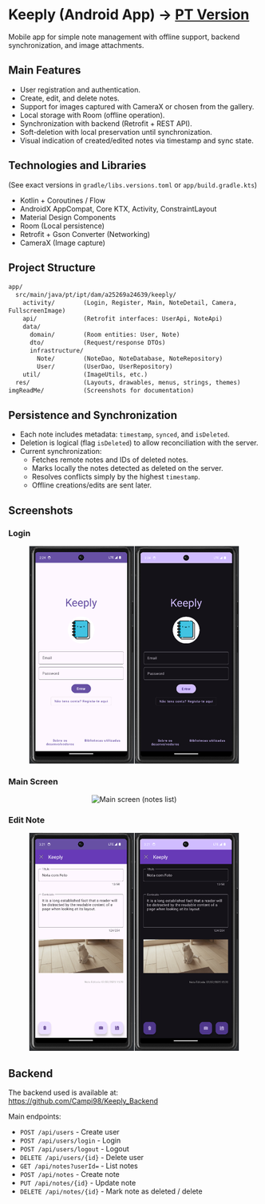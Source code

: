 # Keeply (Android App) → [PT Version](README.md)

Mobile app for simple note management with offline support, backend synchronization, and image attachments.

## Main Features

- User registration and authentication.
- Create, edit, and delete notes.
- Support for images captured with CameraX or chosen from the gallery.
- Local storage with Room (offline operation).
- Synchronization with backend (Retrofit + REST API).
- Soft-deletion with local preservation until synchronization.
- Visual indication of created/edited notes via timestamp and sync state.

## Technologies and Libraries

(See exact versions in `gradle/libs.versions.toml` or `app/build.gradle.kts`)

- Kotlin + Coroutines / Flow
- AndroidX AppCompat, Core KTX, Activity, ConstraintLayout
- Material Design Components
- Room (Local persistence)
- Retrofit + Gson Converter (Networking)
- CameraX (Image capture)

## Project Structure

```
app/
  src/main/java/pt/ipt/dam/a25269a24639/keeply/
    activity/        (Login, Register, Main, NoteDetail, Camera, FullscreenImage)
    api/             (Retrofit interfaces: UserApi, NoteApi)
    data/
      domain/        (Room entities: User, Note)
      dto/           (Request/response DTOs)
      infrastructure/
        Note/        (NoteDao, NoteDatabase, NoteRepository)
        User/        (UserDao, UserRepository)
    util/            (ImageUtils, etc.)
  res/               (Layouts, drawables, menus, strings, themes)
imgReadMe/           (Screenshots for documentation)
```

## Persistence and Synchronization

- Each note includes metadata: `timestamp`, `synced`, and `isDeleted`.
- Deletion is logical (flag `isDeleted`) to allow reconciliation with the server.
- Current synchronization:
  - Fetches remote notes and IDs of deleted notes.
  - Marks locally the notes detected as deleted on the server.
  - Resolves conflicts simply by the highest `timestamp`.
  - Offline creations/edits are sent later.

## Screenshots

### Login

<p align="center">
  <img src="imgReadMe/1 - Login.png" alt="Login screen" width="420" />
  
</p>

### Main Screen

<p align="center">
  <img src="imgReadMe/2 - Ecrã Principal.png" alt="Main screen (notes list)" width="420" />
  
</p>

### Edit Note

<p align="center">
  <img src="imgReadMe/3 - Editar Nota.png" alt="Edit Note screen" width="420" />
  
</p>

## Backend

The backend used is available at:
https://github.com/Campi98/Keeply_Backend

Main endpoints:

- `POST /api/users` - Create user
- `POST /api/users/login` - Login
- `POST /api/users/logout` - Logout
- `DELETE /api/users/{id}` - Delete user
- `GET /api/notes?userId=` - List notes
- `POST /api/notes` - Create note
- `PUT /api/notes/{id}` - Update note
- `DELETE /api/notes/{id}` - Mark note as deleted / delete
